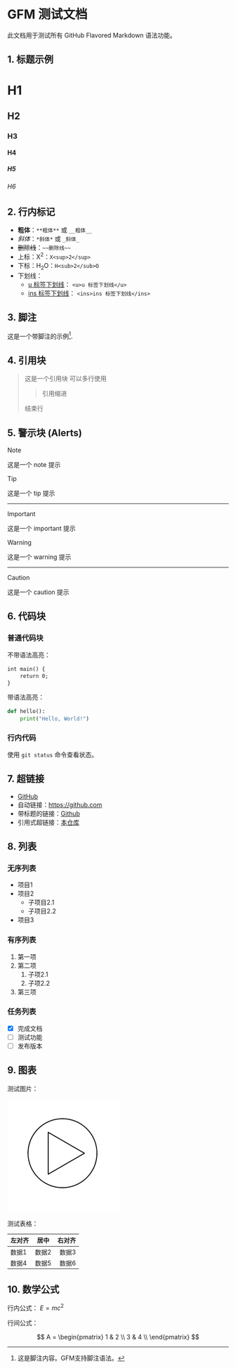 # GFM 测试文档

此文档用于测试所有 GitHub Flavored Markdown 语法功能。

## 1. 标题示例

# H1
## H2
### H3
#### H4
##### H5
###### H6

## 2. 行内标记

- **粗体**：`**粗体**` 或 `__粗体__`
- *斜体*：`*斜体*` 或 `_斜体_`
- ~~删除线~~：`~~删除线~~`
- 上标：X<sup>2</sup>：`X<sup>2</sup>`
- 下标：H<sub>2</sub>O：`H<sub>2</sub>O`
- 下划线：
  - <u>u 标签下划线</u>： `<u>u 标签下划线</u>` 
  - <ins>ins 标签下划线</ins>： `<ins>ins 标签下划线</ins>` 

## 3. 脚注

这是一个带脚注的示例[^note].

[^note]: 这是脚注内容。GFM支持脚注语法。

## 4. 引用块

> 这是一个引用块
> 可以多行使用
>> 引用缩进
> 
> 结束行

## 5. 警示块 (Alerts)

> [!NOTE]  
> 这是一个 note 提示

> [!TIP] 
> 这是一个 tip 提示

---

> [!IMPORTANT]
> 这是一个 important 提示

> [!WARNING]
> 这是一个 warning 提示

***

> [!CAUTION]
> 这是一个 caution 提示

## 6. 代码块

### 普通代码块

不带语法高亮：

```
int main() {
    return 0;
}
```

带语法高亮：

```python
def hello():
    print("Hello, World!")
```

### 行内代码

使用 `git status` 命令查看状态。

## 7. 超链接

- [GitHub](https://github.com)
- 自动链接：<https://github.com>
- 带标题的链接：[Github](https://github.com "Github 主页")
- 引用式超链接：[本仓库][gfm-css]

## 8. 列表

### 无序列表

- 项目1
- 项目2
  - 子项目2.1
  - 子项目2.2
- 项目3

### 有序列表

1. 第一项
2. 第二项
   1. 子项2.1
   2. 子项2.2
3. 第三项

### 任务列表

- [x] 完成文档
- [ ] 测试功能
- [ ] 发布版本

## 9. 图表

测试图片：

![Test Image](./test.png)

测试表格：

| 左对齐 | 居中 | 右对齐 |
|:-------|:----:|-------:|
| 数据1  | 数据2 | 数据3  |
| 数据4  | 数据5 | 数据6  |

## 10. 数学公式

行内公式： $E=mc^2$

行间公式：

$$
A = \begin{pmatrix}
1 & 2 \\
3 & 4 \\
\end{pmatrix}
$$


[gfm-css]: https://github.com/wklchris/markdown-css-for-pandoc